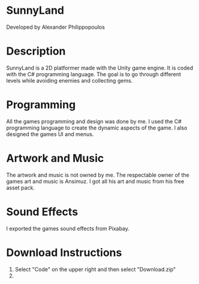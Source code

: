 # SunnyLand

Developed by Alexander Philippopoulos

# Description
SunnyLand is a 2D platformer made with the Unity game engine. It is coded with the C# programming language. The goal is to go through different levels while avoiding enemies and collecting gems.

# Programming
All the games programming and design was done by me. I used the C# programming language to create the dynamic aspects of the game. I also designed the games UI and menus.


# Artwork and Music
The artwork and music is not owned by me. The respectable owner of the games art and music is Ansimuz. I got all his art and music from his free asset pack.


# Sound Effects
I exported the games sound effects from Pixabay.

# Download Instructions
1. Select "Code" on the upper right and then select "Download.zip"
2. 
